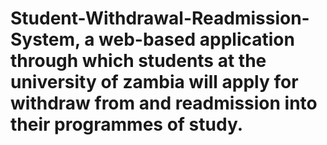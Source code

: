 # Student-Withdrawal-Readmission-System, a web-based application through which students at the university of zambia will apply for withdraw from and readmission into their programmes of study.
